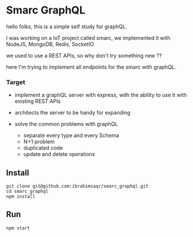 # Smarc GraphQL

hello folks, this is a simple self study for graphQL.

I was working on a IoT project called smarc, we implemented it with NodeJS, MongoDB, Redis, SocketIO

we used to use a REST APIs, so why don't try something new ??

here I'm trying to implement all endpoints for the smarc with graphQL.

### Target

- implement a graphQL server with express, with the ability to use it with existing REST APIs
- architects the server to be handy for expanding
- solve the common problems with graphQL

    - separate every type and every Schema
    - N+1 problem
    - duplicated code
    - update and delete operations

## Install

```
git clone git@github.com:ibrahimsaqr/smarc_graphql.git
cd smarc_graphql
npm install
```

## Run

```
npm start
```

